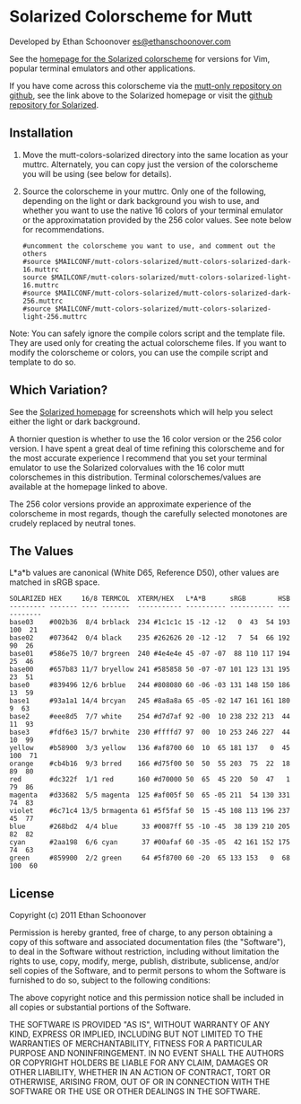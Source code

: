 Solarized Colorscheme for Mutt
==============================

Developed by Ethan Schoonover <es@ethanschoonover.com>

See the [homepage for the Solarized colorscheme][solarized] for versions for 
Vim, popular terminal emulators and other applications.

If you have come across this colorscheme via the [mutt-only repository on 
github][mutt-solarized-github], see the link above to the Solarized homepage or
visit the [github repository for Solarized][solarized-github].

[solarized]: http://ethanschoonover.com/solarized
[solarized-github]: https://github.com/altercation/solarized
[mutt-solarized-github]: https://github.com/altercation/mutt-colors-solarized

Installation
------------

1. Move the mutt-colors-solarized directory into the same location as your 
   muttrc. Alternately, you can copy just the version of the colorscheme you 
   will be using (see below for details).

2. Source the colorscheme in your muttrc. Only one of the following, depending 
   on the light or dark background you wish to use, and whether you want to use 
   the native 16 colors of your terminal emulator or the approximatation 
   provided by the 256 color values. See note below for recommendations.

    ```
    #uncomment the colorscheme you want to use, and comment out the others
    #source $MAILCONF/mutt-colors-solarized/mutt-colors-solarized-dark-16.muttrc
    source $MAILCONF/mutt-colors-solarized/mutt-colors-solarized-light-16.muttrc
    #source $MAILCONF/mutt-colors-solarized/mutt-colors-solarized-dark-256.muttrc
    #source $MAILCONF/mutt-colors-solarized/mutt-colors-solarized-light-256.muttrc
    ```

Note: You can safely ignore the compile colors script and the template file.  
They are used only for creating the actual colorscheme files. If you want to 
modify the colorscheme or colors, you can use the compile script and template 
to do so.

Which Variation?
----------------

See the [Solarized homepage][solarized] for screenshots which will help you 
select either the light or dark background.

A thornier question is whether to use the 16 color version or the 256 color 
version. I have spent a great deal of time refining this colorscheme and for 
the most accurate experience I recommend that you set your terminal emulator to 
use the Solarized colorvalues with the 16 color mutt colorschemes in this 
distribution. Terminal colorschemes/values are available at the homepage linked 
to above.

The 256 color versions provide an approximate experience of the colorscheme in 
most regards, though the carefully selected monotones are crudely replaced by 
neutral tones.

The Values
----------

L\*a\*b values are canonical (White D65, Reference D50), other values are 
matched in sRGB space.

    SOLARIZED HEX     16/8 TERMCOL  XTERM/HEX   L*A*B      sRGB        HSB
    --------- ------- ---- -------  ----------- ---------- ----------- -----------
    base03    #002b36  8/4 brblack  234 #1c1c1c 15 -12 -12   0  43  54 193 100  21
    base02    #073642  0/4 black    235 #262626 20 -12 -12   7  54  66 192  90  26
    base01    #586e75 10/7 brgreen  240 #4e4e4e 45 -07 -07  88 110 117 194  25  46
    base00    #657b83 11/7 bryellow 241 #585858 50 -07 -07 101 123 131 195  23  51
    base0     #839496 12/6 brblue   244 #808080 60 -06 -03 131 148 150 186  13  59
    base1     #93a1a1 14/4 brcyan   245 #8a8a8a 65 -05 -02 147 161 161 180   9  63
    base2     #eee8d5  7/7 white    254 #d7d7af 92 -00  10 238 232 213  44  11  93
    base3     #fdf6e3 15/7 brwhite  230 #ffffd7 97  00  10 253 246 227  44  10  99
    yellow    #b58900  3/3 yellow   136 #af8700 60  10  65 181 137   0  45 100  71
    orange    #cb4b16  9/3 brred    166 #d75f00 50  50  55 203  75  22  18  89  80
    red       #dc322f  1/1 red      160 #d70000 50  65  45 220  50  47   1  79  86
    magenta   #d33682  5/5 magenta  125 #af005f 50  65 -05 211  54 130 331  74  83
    violet    #6c71c4 13/5 brmagenta 61 #5f5faf 50  15 -45 108 113 196 237  45  77
    blue      #268bd2  4/4 blue      33 #0087ff 55 -10 -45  38 139 210 205  82  82
    cyan      #2aa198  6/6 cyan      37 #00afaf 60 -35 -05  42 161 152 175  74  63
    green     #859900  2/2 green     64 #5f8700 60 -20  65 133 153   0  68 100  60

License
-------
Copyright (c) 2011 Ethan Schoonover

Permission is hereby granted, free of charge, to any person obtaining a copy
of this software and associated documentation files (the "Software"), to deal
in the Software without restriction, including without limitation the rights
to use, copy, modify, merge, publish, distribute, sublicense, and/or sell
copies of the Software, and to permit persons to whom the Software is
furnished to do so, subject to the following conditions:

The above copyright notice and this permission notice shall be included in
all copies or substantial portions of the Software.

THE SOFTWARE IS PROVIDED "AS IS", WITHOUT WARRANTY OF ANY KIND, EXPRESS OR
IMPLIED, INCLUDING BUT NOT LIMITED TO THE WARRANTIES OF MERCHANTABILITY,
FITNESS FOR A PARTICULAR PURPOSE AND NONINFRINGEMENT. IN NO EVENT SHALL THE
AUTHORS OR COPYRIGHT HOLDERS BE LIABLE FOR ANY CLAIM, DAMAGES OR OTHER
LIABILITY, WHETHER IN AN ACTION OF CONTRACT, TORT OR OTHERWISE, ARISING FROM,
OUT OF OR IN CONNECTION WITH THE SOFTWARE OR THE USE OR OTHER DEALINGS IN
THE SOFTWARE.
